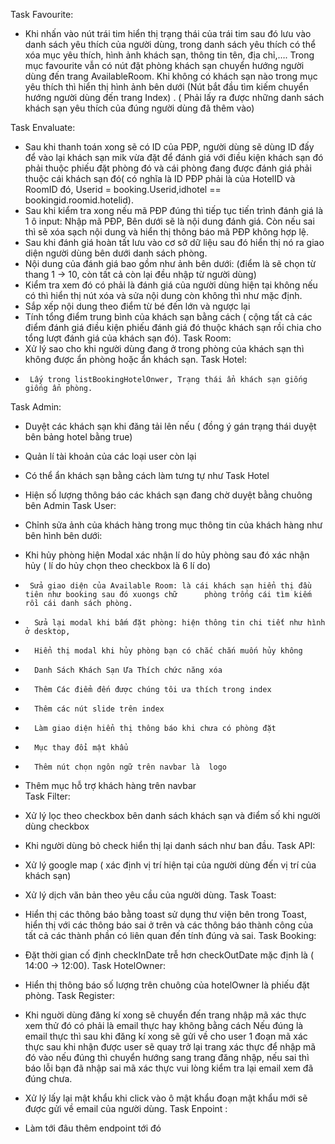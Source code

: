 Task Favourite: 
-	Khi nhấn vào nút trái tim hiển thị trạng thái của trái tim sau đó lưu vào danh sách yêu thích của người dùng, trong danh sách yêu thích có thể xóa mục yêu thích, hình ảnh khách sạn, thông tin tên, địa chỉ,…. Trong mục favourite vẫn có nút đặt phòng khách sạn chuyển hướng người dùng đến trang AvailableRoom. Khi không có khách sạn nào trong mục yêu thích thì hiển thị hình ảnh bên dưới (Nút bắt đầu tìm kiếm chuyển hướng người dùng đến trang Index) . ( Phải lấy ra được những danh sách khách sạn yêu thích của đúng người dùng đã thêm vào)
 
Task Envaluate:  
-	Sau khi thanh toán xong sẽ có ID của PĐP, người dùng sẽ dùng ID đấy để vào lại khách sạn mik vừa đặt để đánh giá với điều kiện khách sạn đó phải thuộc phiếu đặt phòng đó và cái phòng đang được đánh giá phải thuộc cái khách sạn đó( có nghĩa là ID PĐP phải là của HotelID và RoomID đó, Userid = booking.Userid,idhotel == bookingid.roomid.hotelid).
-	Sau khi kiểm tra xong nếu mã PĐP đúng thì tiếp tục tiến trình đánh giá là 1 ô input: Nhập mã PĐP, Bên dưới sẽ là nội dung đánh giá. Còn nếu sai thì sẽ xóa sạch nội dung và hiển thị thông báo mã PĐP không hợp lệ.
-	Sau khi đánh giá hoàn tất lưu vào cơ sở dữ liệu sau đó hiển thị nó ra giao diện người dùng bên dưới danh sách phòng.
-	Nội dung của đánh giá bao gồm như ảnh bên dưới: (điểm là sẽ chọn từ thang 1 -> 10, còn tất cả còn lại đều nhập từ người dùng)
-	Kiểm tra xem đó có phải là đánh giá của người dùng hiện tại không nếu có thì hiển thị nút xóa và sửa nội dung còn không thì như mặc định.
-	Sắp xếp nội dung theo điểm từ bé đến lớn và ngược lại 
-	Tính tổng điểm trung bình của khách sạn bằng cách ( cộng tất cả các điểm đánh giá điều kiện phiếu đánh giá đó thuộc khách sạn rồi chia cho tổng lượt đánh giá của khách sạn đó).
Task Room:
-	Xử lý sao cho khi người dùng đang ở trong phòng của khách sạn thì không được ẩn phòng hoặc ẩn khách sạn. 
Task Hotel: 
-      Lấy trong listBookingHotelOnwer, Trạng thái ẩn khách sạn giống giống ẩn phòng.
Task Admin:
-	Duyệt các khách sạn khi đăng tải lên nếu ( đồng ý gán trạng thái duyệt bên bảng hotel bằng true)
-	Quản lí tài khoản của các loại user còn lại
-	Có thể ẩn khách sạn bằng cách làm tưng tự như Task Hotel
-	Hiện số lượng thông báo các khách sạn đang chờ duyệt bằng chuông bên Admin
Task User:
-	Chỉnh sửa ảnh của khách hàng trong mục thông tin của khách hàng như bên hình bên dưới:
 
-	Khi hủy phòng hiện Modal xác nhận lí do hủy phòng sau đó xác nhận hủy ( lí do hủy chọn theo checkbox là 6 lí do)
-      Sửa giao diện của Available Room: là cái khách sạn hiển thị đầu tiên như booking sau đó xuongs chữ      phòng trống cái tìm kiếm rồi cái danh sách phòng.
-       Sửa lại modal khi bấm đặt phòng: hiện thông tin chi tiết như hình ở desktop,
-       Hiển thị modal khi hủy phòng bạn có chắc chắn muốn hủy không
-       Danh Sách Khách Sạn Ưa Thích chức năng xóa
-       Thêm Các điểm đến được chúng tôi ưa thích trong index
 
-       Thêm các nút slide trên index
-       Làm giao diện hiển thị thông báo khi chưa có phòng đặt
-       Mục thay đổi mật khẩu
-       Thêm nút chọn ngôn ngữ trên navbar là  logo  
-  Thêm mục hỗ trợ khách hàng trên navbar  
Task Filter: 
-	Xử lý lọc theo checkbox bên danh sách khách sạn và điểm số khi người dùng checkbox
-	Khi người dùng bỏ check hiển thị lại danh sách như ban đầu.
Task API: 
-	Xử lý google map ( xác định vị trí hiện tại của người dùng đến vị trí của khách sạn)
-	Xử lý dịch văn bản theo yêu cầu của người dùng.
Task Toast:
-	Hiển thị các thông báo bằng toast sử dụng thư viện bên trong Toast, hiển thị với các thông báo sai ở trên và các thông báo thành công của tất cả các thành phần có liên quan đến tính đúng và sai.
Task Booking:
-	Đặt thời gian cố định checkInDate trễ hơn checkOutDate mặc định là ( 14:00 -> 12:00).
Task HotelOwner: 
-	Hiển thị thông báo số lượng trên chuông của hotelOwner là phiếu đặt phòng.
Task Register:
-	Khi nguời dùng đăng kí xong sẽ chuyển đến trang nhập mã xác thực xem thử đó có phải là email thực hay không bằng cách Nếu đúng là email thực thì sau khi đăng kí xong sẽ gửi về cho user 1 đoạn mã xác thực sau khi nhận được user sẽ quay trở lại trang xác thực để nhập mã đó vào nếu đúng thì chuyển hướng sang trang đăng nhập, nếu sai thì báo lỗi bạn đã nhập sai mã xác thực vui lòng kiểm tra lại email xem đã đúng chưa.
-	Xử lý lấy lại mật khẩu khi click vào ô mật khẩu đoạn mật khẩu mới sẽ được gửi về email của người dùng.
Task Enpoint :
-	Làm tới đâu thêm endpoint tới đó
